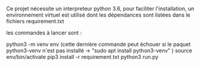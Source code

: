Ce projet nécessite un interpreteur python 3.6, pour faciliter l'installation, un environnement virtuel est utilisé dont les dépendances sont listées dans le fichiers requirement.txt

les commandes à lancer sont :

python3 -m venv env
(cette dernière commande peut échouer si le paquet python3-venv n'est pas installé -> "sudo apt install python3-venv" )
source env/bin/activate
pip3 install -r requirement.txt
python3 run.py